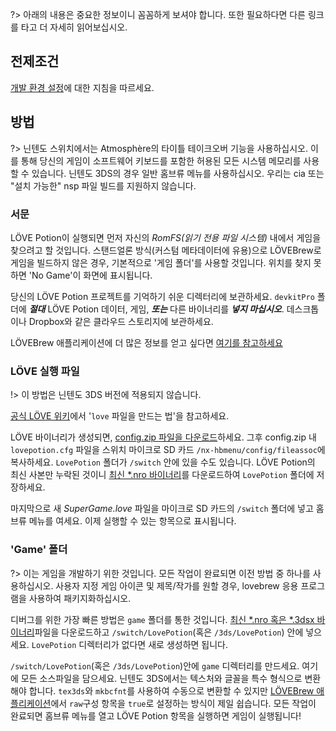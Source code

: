 ?> 아래의 내용은 중요한 정보이니 꼼꼼하게 보셔야 합니다. 또한 필요하다면 다른 링크를 타고 더 자세히 읽어보십시오.

## 전제조건

[개발 환경 설정](building?id=getting-started)에 대한 지침을 따르세요.

## 방법

?> 닌텐도 스위치에서는 Atmosphère의 타이틀 테이크오버 기능을 사용하십시오. 이를 통해 당신의 게임이 소프트웨어 키보드를 포함한 허용된 모든 시스템 메모리를 사용할 수 있습니다. 닌텐도 3DS의 경우 일반 홈브류 메뉴를 사용하십시오. 우리는 cia 또는 "설치 가능한" nsp 파일 빌드를 지원하지 않습니다.

### 서문

LÖVE Potion이 실행되면 먼저 자신의 *RomFS(읽기 전용 파일 시스템)* 내에서 게임을 찾으려고 할 것입니다. 스탠드얼론 방식(커스텀 메타데이터에 유용)으로 LÖVEBrew로 게임을 빌드하지 않은 경우, 기본적으로 '게임 폴더'를 사용할 것입니다. 위치를 찾지 못하면 'No Game'이 화면에 표시됩니다.

당신의 LÖVE Potion 프로젝트를 기억하기 쉬운 디렉터리에 보관하세요. `devkitPro` 폴더에 **_절대_** LÖVE Potion 데이터, 게임, **_또는_** 다른 바이너리를 **_넣지 마십시오_**. 데스크톱이나 Dropbox와 같은 클라우드 스토리지에 보관하세요.

LÖVEBrew 애플리케이션에 더 많은 정보를 얻고 싶다면 [여기를 참고하세요](lovebrew)

### LÖVE 실행 파일

!> 이 방법은 닌텐도 3DS 버전에 적용되지 않습니다.

[공식 LÖVE 위키](https://love2d.org/wiki/Game_Distribution#Create_a_.love-file)에서 '`love` 파일을 만드는 법'을 참고하세요.

LÖVE 바이너리가 생성되면, [config.zip 파일을 다운로드](files/config.zip ':ignore')하세요. 그후 config.zip 내 `lovepotion.cfg` 파일을 스위치 마이크로 SD 카드 `/nx-hbmenu/config/fileassoc`에 복사하세요. `LovePotion` 폴더가 `/switch` 안에 있을 수도 있습니다. LÖVE Potion의 최신 사본만 누락된 것이니 [최신 *.nro 바이너리](https://github.com/TurtleP/LovePotion/releases)를 다운로드하여 `LovePotion` 폴더에 저장하세요.

마지막으로 새 *SuperGame.love* 파일을 마이크로 SD 카드의 `/switch` 폴더에 넣고 홈브류 메뉴를 여세요. 이제 실행할 수 있는 항목으로 표시됩니다.

### 'Game' 폴더

?> 이는 게임을 개발하기 위한 것입니다. 모든 작업이 완료되면 이전 방법 중 하나를 사용하십시오. 사용자 지정 게임 아이콘 및 제목/작가를 원할 경우, lovebrew 응용 프로그램을 사용하여 패키지화하십시오.

디버그를 위한 가장 빠른 방법은 `game` 폴더를 통한 것입니다. [최신 *.nro 혹은 *.3dsx 바이너리](https://github.com/TurtleP/LovePotion/releases)파일을 다운로드하고 `/switch/LovePotion`(혹은 `/3ds/LovePotion`) 안에 넣으세요. `LovePotion` 디렉터리가 없다면 새로 생성하면 됩니다.

`/switch/LovePotion`(혹은 `/3ds/LovePotion`)안에 `game` 디렉터리를 만드세요. 여기에 모든 소스파일을 담으세요. 닌텐도 3DS에서는 텍스처와 글꼴을 특수 형식으로 변환해야 합니다. `tex3ds`와 `mkbcfnt`를 사용하여 수동으로 변환할 수 있지만 [LÖVEBrew 애플리케이션](lovebrew)에서 `raw`구성 항목을 `true`로 설정하는 방식이 제일 쉽습니다. 모든 작업이 완료되면 홈브류 메뉴를 열고 LÖVE Potion 항목을 실행하면 게임이 실행됩니다!